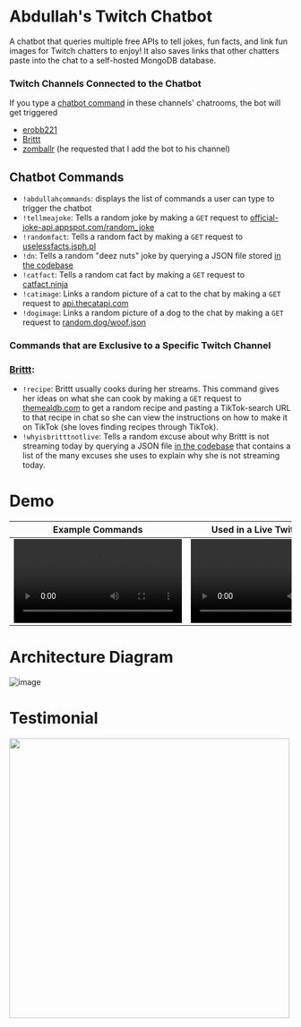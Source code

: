 # Abdullah's Twitch Chatbot
A chatbot that queries multiple free APIs to tell jokes, fun facts, and link fun images for Twitch chatters to enjoy! It also saves links that other chatters paste into the chat to a self-hosted MongoDB database.

### Twitch Channels Connected to the Chatbot
If you type a [chatbot command](https://github.com/abdullahmorrison/twitch-chatbot/edit/main/README.md#chatbot-commands) in these channels' chatrooms, the bot will get triggered
- [erobb221](https://twitch.tv/erobb221)
- [Brittt](https://twitch.tv/brittt)
- [zomballr](https://twitch.tv/zomballr) (he requested that I add the bot to his channel)

## Chatbot Commands
- `!abdullahcommands`: displays the list of commands a user can type to trigger the chatbot
- `!tellmeajoke`: Tells a random joke by making a `GET` request to [official-joke-api.appspot.com/random_joke](https://official-joke-api.appspot.com/random_joke)
- `!randomfact`: Tells a random fact by making a `GET` request to [uselessfacts.jsph.pl](https://uselessfacts.jsph.pl/)
- `!dn`: Tells a random "deez nuts" joke by querying a JSON file stored [in the codebase](https://github.com/abdullahmorrison/twitch-chatbot/blob/main/apps/client/src/data/deeznuts.json)
- `!catfact`: Tells a random cat fact by making a `GET` request to [catfact.ninja](https://catfact.ninja/)
- `!catimage`: Links a random picture of a cat to the chat by making a `GET` request to [api.thecatapi.com](https://api.thecatapi.com/)
- `!dogimage`: Links a random picture of a dog to the chat by making a `GET` request to [random.dog/woof.json](https://random.dog/woof.json)
  
### Commands that are Exclusive to a Specific Twitch Channel
### [Brittt](https://twitch.tv/brittt):
- `!recipe`: Brittt usually cooks during her streams. This command gives her ideas on what she can cook by making a `GET` request to [themealdb.com](https://themealdb.com/api.php) to get a random recipe and pasting a TikTok-search URL to that recipe in chat so she can view the instructions on how to make it on TikTok (she loves finding recipes through TikTok).
- `!whyisbritttnotlive`: Tells a random excuse about why Brittt is not streaming today by querying a JSON file [in the codebase](https://github.com/abdullahmorrison/twitch-chatbot/blob/main/apps/client/src/data/whyisbritttnotlive.json) that contains a list of the many excuses she uses to explain why she is not streaming today.

# Demo
Example Commands           | Used in a Live Twitch Stream
:-------------------------:|:-------------------------:
<video src="https://github.com/abdullahmorrison/TwitchChatBot/assets/49528805/80f9da2d-023e-4d68-97dc-7cbca528f49a"/> | <video src="https://github.com/abdullahmorrison/twitch-chatbot/assets/49528805/1e050776-fdc7-4750-82c1-db29af3e832c"/>

# Architecture Diagram
![image](https://github.com/abdullahmorrison/twitch-chatbot/assets/49528805/28e8aebd-6bfa-4037-8871-b95fba4771bc)

# Testimonial
<img src="https://github.com/abdullahmorrison/twitch-chatbot/assets/49528805/522c8658-de8b-42db-92b4-3bf726884774" width=500/>
